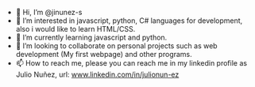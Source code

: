 - 👋 Hi, I’m @jinunez-s
- 👀 I’m interested in javascript, python, C# languages for development, also i would like to learn HTML/CSS.
- 🌱 I’m currently learning javascript and python. 
- 💞️ I’m looking to collaborate on personal projects such as web development (My first webpage) and other programs. 
- 📫 How to reach me, please you can reach me in my linkedin profile as Julio Nuñez, url: www.linkedin.com/in/julionun-ez

<!---
riverawush/riverawush is a ✨ special ✨ repository because its `README.md` (this file) appears on your GitHub profile.
You can click the Preview link to take a look at your changes.
--->
